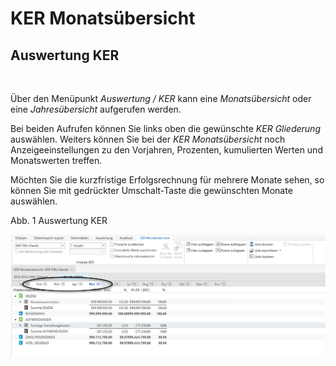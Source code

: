 # KER Monatsübersicht

## Auswertung KER

&nbsp;

Über den Menüpunkt *Auswertung / KER* kann eine *Monatsübersicht* oder eine *Jahresübersicht* aufgerufen werden.&nbsp;

Bei beiden Aufrufen können Sie links oben die gewünschte *KER Gliederung* auswählen. Weiters können Sie bei der *KER Monatsübersicht* noch Anzeigeeinstellungen zu den Vorjahren, Prozenten, kumulierten Werten und Monatswerten treffen.

Möchten Sie die kurzfristige Erfolgsrechnung für mehrere Monate sehen, so können Sie mit gedrückter Umschalt-Taste die gewünschten Monate auswählen.

Abb. 1 Auswertung KER

![Image](<../assets/NeuesElement168.png>)
